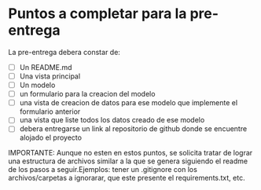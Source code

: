 # Puntos a completar para la pre-entrega

La pre-entrega debera constar de:

- [ ] Un README.md
- [ ] Una vista principal
- [ ] Un modelo
- [ ] un formulario para la creacion del modelo
- [ ] una vista de creacion de datos para ese modelo que implemente el formulario anterior
- [ ] una vista que liste todos los datos creado de ese modelo
- [ ] debera entregarse un link al repositorio de github donde se encuentre alojado el proyecto

IMPORTANTE: Aunque no esten en estos puntos, se solicita tratar de lograr una estructura de archivos similar a la que se genera siguiendo el readme de los pasos a seguir.Ejemplos: tener un .gitignore con los archivos/carpetas a ignorarar, que este presente el requirements.txt, etc.
